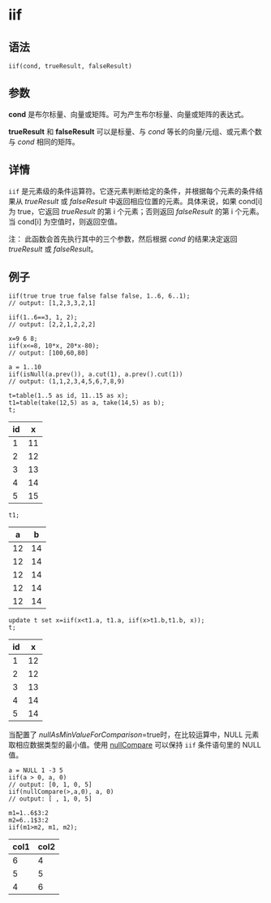 # iif

## 语法

`iif(cond, trueResult, falseResult)`

## 参数

**cond** 是布尔标量、向量或矩阵。可为产生布尔标量、向量或矩阵的表达式。

**trueResult** 和 **falseResult** 可以是标量、与 *cond* 等长的向量/元组、或元素个数与
*cond* 相同的矩阵。

## 详情

`iif` 是元素级的条件运算符。它逐元素判断给定的条件，并根据每个元素的条件结果从
*trueResult* 或 *falseResult* 中返回相应位置的元素。具体来说，如果 cond[i] 为 true，它返回
*trueResult* 的第 i 个元素；否则返回 *falseResult* 的第 i 个元素。 当 cond[i]
为空值时，则返回空值。

注： 此函数会首先执行其中的三个参数，然后根据 *cond* 的结果决定返回
*trueResult* 或 *falseResult*。

## 例子

```
iif(true true true false false false, 1..6, 6..1);
// output: [1,2,3,3,2,1]

iif(1..6==3, 1, 2);
// output: [2,2,1,2,2,2]

x=9 6 8;
iif(x<=8, 10*x, 20*x-80);
// output: [100,60,80]

a = 1..10
iif(isNull(a.prev()), a.cut(1), a.prev().cut(1))
// output: (1,1,2,3,4,5,6,7,8,9)

t=table(1..5 as id, 11..15 as x);
t1=table(take(12,5) as a, take(14,5) as b);
t;
```

| id | x |
| --- | --- |
| 1 | 11 |
| 2 | 12 |
| 3 | 13 |
| 4 | 14 |
| 5 | 15 |

```
t1;
```

| a | b |
| --- | --- |
| 12 | 14 |
| 12 | 14 |
| 12 | 14 |
| 12 | 14 |
| 12 | 14 |

```
update t set x=iif(x<t1.a, t1.a, iif(x>t1.b,t1.b, x));
t;
```

| id | x |
| --- | --- |
| 1 | 12 |
| 2 | 12 |
| 3 | 13 |
| 4 | 14 |
| 5 | 14 |

当配置了 *nullAsMinValueForComparison*=true时，在比较运算中，NULL
元素取相应数据类型的最小值。使用 [nullCompare](../ho_funcs/nullCompare.md) 可以保持
`iif` 条件语句里的 NULL 值。

```
a = NULL 1 -3 5
iif(a > 0, a, 0)
// output: [0, 1, 0, 5]
iif(nullCompare(>,a,0), a, 0)
// output: [ , 1, 0, 5]
```

```
m1=1..6$3:2
m2=6..1$3:2
iif(m1>m2, m1, m2);
```

| col1 | col2 |
| --- | --- |
| 6 | 4 |
| 5 | 5 |
| 4 | 6 |


